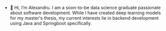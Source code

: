 - 👋 Hi, I’m Alexandru. I am a soon-to-be data science graduate passionate about software development. While I have created deep learning models for my master's thesis, my current interests lie in backend development using Java and Springboot specifically.
